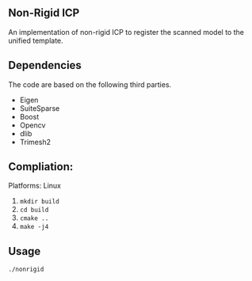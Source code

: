 ## Non-Rigid ICP

An implementation of non-rigid ICP to register the scanned model to the unified template.

## Dependencies
The code are based on the following third parties.
- Eigen
- SuiteSparse
- Boost
- Opencv
- dlib
- Trimesh2


## Compliation:
Platforms: Linux

1. `mkdir build`
2. `cd build`
3. `cmake ..`
4. `make -j4`

## Usage
`./nonrigid`

